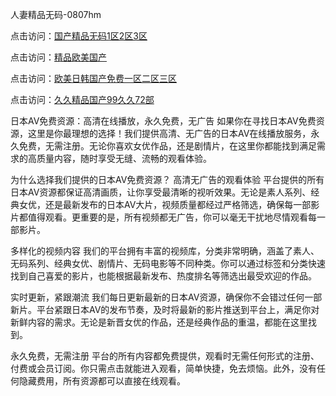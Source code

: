 人妻精品无码-0807hm

点击访问：<a href="https://heiliaoll4qsx.pages.dev">国产精品无码1区2区3区</a>

点击访问：<a href="https://heiliao2dmwwy.pages.dev">精品欧美国产</a>

点击访问：<a href="https://heiliao2dmwwy.pages.dev">欧美日韩国产免费一区二区三区</a>

点击访问：<a href="https://heiliaoow5kzm.pages.dev">久久精品国产99久久72部</a>


日本AV免费资源：高清在线播放，永久免费，无广告
如果你在寻找日本AV免费资源，这里是你最理想的选择！我们提供高清、无广告的日本AV在线播放服务，永久免费，无需注册。无论你喜欢女优作品，还是剧情片，在这里你都能找到满足需求的高质量内容，随时享受无缝、流畅的观看体验。

为什么选择我们提供的日本AV免费资源？
高清无广告的观看体验
平台提供的所有日本AV资源都保证高清画质，让你享受最清晰的视听效果。无论是素人系列、经典女优，还是最新发布的日本AV大片，视频质量都经过严格筛选，确保每一部影片都值得观看。更重要的是，所有视频都无广告，你可以毫无干扰地尽情观看每一部影片。

多样化的视频内容
我们的平台拥有丰富的视频库，分类非常明确，涵盖了素人、无码系列、经典女优、剧情片、无码电影等不同种类。你可以通过标签和分类快速找到自己喜爱的影片，也能根据最新发布、热度排名等筛选出最受欢迎的作品。

实时更新，紧跟潮流
我们每日更新最新的日本AV资源，确保你不会错过任何一部新片。平台紧跟日本AV的发布节奏，及时将最新的影片推送到平台上，满足你对新鲜内容的需求。无论是新晋女优的作品，还是经典作品的重温，都能在这里找到。

永久免费，无需注册
平台的所有内容都免费提供，观看时无需任何形式的注册、付费或会员订阅。你只需点击就能进入观看，简单快捷，免去烦恼。此外，没有任何隐藏费用，所有资源都可以直接在线观看。

<span style="display:none;">[Canonical link](https://github.com/xlin156/23467 ）</span>
